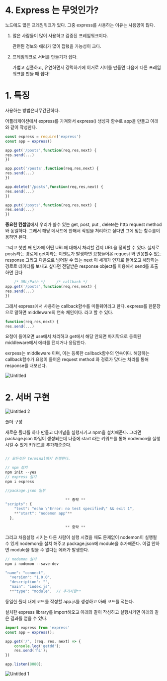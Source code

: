 # 4. Express 는 무엇인가?

노드에도 많은 프레임워크가 있다. 그중 express를 사용하는 이유는 사용양이 많다. 

1. 많은 사람들이 많이 사용하고 검증된 프레임워크이다. 

    관련된 정보와 에러가 많이 잡혔을 가능성이 크다.

2. 프레임워크로 서버를 만들기가 쉽다.

    가볍고 심플하고, 유연하면서 강력하기에 이거로 서버를 만들면 다음에 다른 프레임워크를 만들 때 쉽다!

# 1. 특징

사용하는 방법은너무간단하다.

어플리케이션에서 express를 가져와서 express() 생성자 함수로 app을 만들고 아래와 같이 작성한다. 

```jsx
const express = require('express')
const app = express()

app.get('/posts',function(req,res,next) {
res.send(...)
})

app.post('/posts',function(req,res,next) {
res.send(...)
})

app.delete('/posts',function(req,res,next) {
res.send(...)
})

app.put('/posts',function(req,res,next) {
res.send(...)
})
```

**중요한 컨셉**앱에서 우리가 쓸수 있는 get, post, put , delete는 http request method와 동일하다. 그래서  해당 메서드에 한해서 작업을 처리하고 싶다면 그에 맞는 함수를이용하면 된다. 

그리고 첫번 째 인자에 어떤 URL에 대해서 처리할 건지 URL을 정의할 수 있다. 실제로 posts라는 경로에 get이라는 이벤트가 발생하면 요청들어온 request 와 반응할수 있는 response 그리고 다음으로 넘어갈 수 있는 next 이 세개가 인자로 들어오고 해당하는 경로로 데이터를 보내고 싶다면 전달받은 response object를 이용해서 send를 호출하면 된다

```jsx
    /* URL/Path */     /* callback */
app.get('/posts',function(req,res,next) {
res.send(...)
})
```

 그래서 express에서 사용하는 callback함수를 미들웨어라고 한다. express를 한문장으로 말하면 middleware의 연속 체인이다. 라고 할 수 있다.

```jsx
function(req,res,next) {
res.send(...)
```

요청이 들어오면 use에서 처리하고 get에서 해당 안되면 마지막으로 등록된  middleware에서 에러를 던지거나 응답한다.

exrpess는 middleware 이며, 이는 등록한 callback함수의 연속이다. 해당하는 callback함수가 요청이 들어온 request method 와 경로가 맞다는 처리를 통해 response를 내보낸다. 


![Untitled](https://user-images.githubusercontent.com/63430211/121029753-d7629d80-c7e3-11eb-8479-7f0f88963702.png)


# 2. 서버 구현


![Untitled 2](https://user-images.githubusercontent.com/63430211/121029796-ddf11500-c7e3-11eb-96ce-843d31639b9c.png)


폴더 구성

새로운 폴더를 하나 만들고 터미널을 실행시키고 npm을 설치해준다. 그러면 package.json 파일이 생성되는데 나중에 start 라는 키워드를 통해 nodemon을 실행시킬 수 있게 키워드를 추가해준준다.

```jsx

// 모든것은 terminal에서 진행한다.

// npm 설치 
npm init --yes
// express 설치
npm i express

```

```jsx
//package.json 일부 

						   ** 중략 **
"scripts": {
    "test": "echo \"Error: no test specified\" && exit 1",
    **"start": "nodemon app"**
  },

						   ** 중략 **
```

그리고 처음실행 시키는 다른 사람이 실행 시켰을 때도 문제없이 nodemon이 실행될 수 있게 nodemon을 설치 해주고 package.json에 module을 추가해준다. 이걸 안하면 module을 찾을 수 없다는 에러가 발생한다. 

```jsx
// nodemon 설치 
npm i nodemon --save-dev
```

```jsx
"name": "connect",
  "version": "1.0.0",
  "description": "",
  "main": "index.js",
  **"type": "module",  // 추가사항**
```

동일한 폴더 내에 코드를 작성할 app.js를 생성하고 아래 코드를 적는다. 

설치한 express library를 import해오고 아래와 같이 작성하고 실행시키면 아래와 같은 결과를 얻을 수 있다. 

```jsx
import express from 'express'
const app = express();

app.get('/', (req, res, next) => {
    console.log('getdd');
    res.send('hi');
})

app.listen(8080);
```

![Untitled 1](https://user-images.githubusercontent.com/63430211/121029827-e5182300-c7e3-11eb-812c-944a5f0939ec.png)